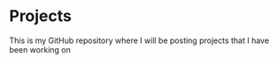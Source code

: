 # Projects

This is my GitHub repository where I will be posting projects that I have been working on
